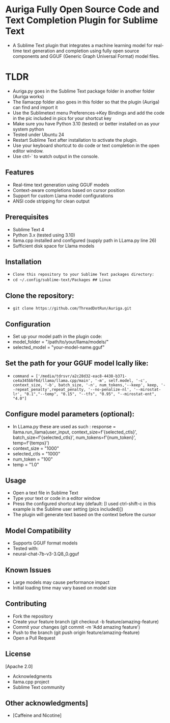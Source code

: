 # Auriga Fully Open Source Code and Text Completion Plugin for Sublime Text
- A Sublime Text plugin that integrates a machine learning model for real-time text generation and completion using fully open source components and GGUF (Generic Graph Universal Format) model files.

# TLDR
- Auriga.py goes in the Sublime Text package folder in another folder (Auriga works)
- The llamacpp folder also goes in this folder so that the plugin (Auriga) can find and import it
- Use the Sublimetext menu Preferences->Key Bindings and add the code in the pic included in pics for your shortcut key
- Make sure you have Python 3.10 (tested) or better installed on as your system python 
- Tested under Ubuntu 24
- Restart Sublime Text after installation to activate the plugin.
- Use your keyboard shortcut to do code or text completion in the open editor window.
- Use ctrl-` to watch output in the console.

## Features
- Real-time text generation using GGUF models
- Context-aware completions based on cursor position
- Support for custom Llama model configurations
- ANSI code stripping for clean output
## Prerequisites
- Sublime Text 4
- Python 3.x (tested using 3.10)
- llama.cpp installed and configured (supply path in LLama.py line 26)
- Sufficient disk space for Llama models
## Installation
- ```Clone this repository to your Sublime Text packages directory:```
- ```cd ~/.config/sublime-text/Packages ## Linux```
## Clone the repository:
- ```git clone https://github.com/ThreadDotRun/Auriga.git```
## Configuration
- Set up your model path in the plugin code:
- model_folder = "/path/to/your/llama/models/"
- selected_model = "your-model-name.gguf"
## Set the path for your GGUF model lcally like:
- ```command = ['/media/tdrsvr/a2c28d32-eac8-4438-b371-ce4a345bbf6d/llama/llama.cpp/main', '-m', self.model, '-c', context_size, '-b', batch_size, '-n', num_tokens,'--keep', keep, '--repeat_penalty',repeat_penalty, '--no-penalize-nl', '--mirostat-lr', "0.1","--temp", "0.15", "--tfs", "0.95", "--mirostat-ent", "4.0"]```
## Configure model parameters (optional):
- In LLama.py these are used as such : response = llama.run_llama(user_input, context_size=f'{selected_ctls}', batch_size=f'{selected_ctls}', num_tokens=f'{num_token}', temp=f'{temps}')
- context_size = "1000" 
- selected_ctls = "1000" 
- num_token = "100"
- temp = "1.0"
## Usage
- Open a text file in Sublime Text
- Type your text or code in a editor window
- Press the configured shortcut key (default: [I used ctrl-shift-c in this example is the Sublime user setting (pics included)])
- The plugin will generate text based on the context before the cursor
## Model Compatibility
- Supports GGUF format models
- Tested with:
- neural-chat-7b-v3-3.Q8_0.gguf
## Known Issues
- Large models may cause performance impact
- Initial loading time may vary based on model size
## Contributing
- Fork the repository
- Create your feature branch (git checkout -b feature/amazing-feature)
- Commit your changes (git commit -m 'Add amazing feature')
- Push to the branch (git push origin feature/amazing-feature)
- Open a Pull Request
## License
[Apache 2.0]
- Acknowledgments
- llama.cpp project
- Sublime Text community
## Other acknowledgments]
- [Caffeine and Nicotine]
